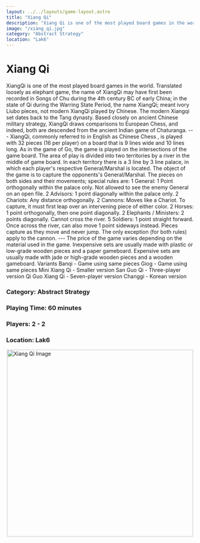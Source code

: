 ```yaml
---
layout: ../../layouts/game-layout.astro
title: "Xiang Qi"
description: "Xiang Qi is one of the most played board games in the world."
image: "/xiàng_qí.jpg"
category: "Abstract Strategy"
location: "Lak6"
---
```

# Xiang Qi

XiangQi is one of the most played board games in the world. Translated loosely as elephant game, the name of XiangQi may have first been recorded in Songs of Chu during the 4th century BC of early China; in the state of Qi during the Warring State Period, the name XiangQi; meant ivory Liubo pieces, not modern XiangQi played by Chinese. The modern Xiangqi set dates back to the Tang dynasty.  Based closely on ancient Chinese military strategy, XiangQi draws comparisons to European Chess, and indeed, both are descended from the ancient Indian game of Chaturanga.  ---  XiangQi, commonly referred to in English as  Chinese Chess , is played with 32 pieces (16 per player) on a board that is 9 lines wide and 10 lines long. As in the game of Go, the game is played on the intersections of the game board. The area of play is divided into two territories by a river in the middle of game board. In each territory there is a 3 line by 3 line palace, in which each player's respective General/Marshal is located. The object of the game is to capture the opponents's General/Marshal.  The pieces on both sides and their movements; special rules are:       1 General: 1 Point orthogonally within the palace only. Not allowed to  see  the enemy General on an open file.     2 Advisors: 1 point diagonally within the palace only.     2 Chariots: Any distance orthogonally.     2 Cannons: Moves like a Chariot. To capture, it must first leap over an intervening piece of either color.     2 Horses: 1 point orthogonally, then one point diagonally.     2 Elephants / Ministers: 2 points diagonally. Cannot cross the river.     5 Soldiers: 1 point straight forward.  Once across the river, can also move 1 point sideways instead.   Pieces capture as they move and never jump. The only exception (for both rules) apply to the cannon.  ---  The price of the game varies depending on the material used in the game. Inexpensive sets are usually made with plastic or low-grade wooden pieces and a paper gameboard. Expensive sets are usually made with jade or high-grade wooden pieces and a wooden gameboard.  Variants      Banqi - Game using same pieces     Giog - Game using same pieces     Mini Xiang Qi - Smaller version     San Guo Qi - Three-player version     Qi Guo Xiang Qi - Seven-player version     Changgi - Korean version  

### Category: Abstract Strategy

### Playing Time: 60 minutes

### Players: 2 - 2

### Location: Lak6

<img src="/xiàng_qí.jpg" alt="Xiang Qi Image" width="500" style="display: block; margin: 0 auto">

